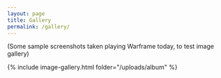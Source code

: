 ```yaml
---
layout: page
title: Gallery
permalink: /gallery/
---
```


(Some sample screenshots taken playing Warframe today, to test image gallery)

{% include image-gallery.html folder="/uploads/album" %}
